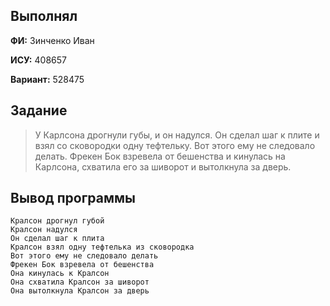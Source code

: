 ## Выполнял
**ФИ:** Зинченко Иван

**ИСУ:** 408657

**Вариант:** 528475

## Задание

> У Карлсона дрогнули губы, и он надулся. Он сделал шаг к плите и взял со сковородки одну тефтельку. Вот этого ему не следовало делать. Фрекен Бок взревела от бешенства и кинулась на Карлсона, схватила его за шиворот и вытолкнула за дверь. 

## Вывод программы

```
Кралсон дрогнул губой
Кралсон надулся
Он сделал шаг к плита
Кралсон взял одну тефтелька из сковородка
Вот этого ему не следовало делать
Фрекен Бок взревела от бешенства
Она кинулась к Кралсон
Она схватила Кралсон за шиворот
Она вытолкнула Кралсон за дверь
```